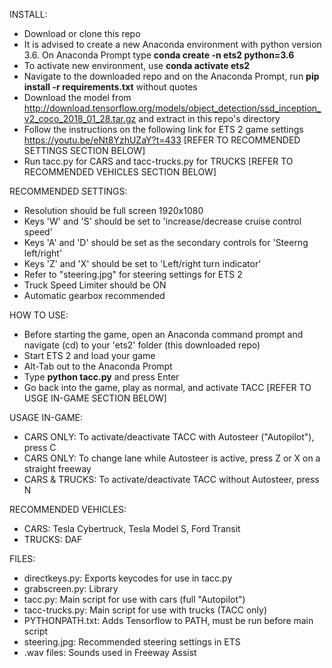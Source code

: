 INSTALL:
- Download or clone this repo 
- It is advised to create a new Anaconda environment with python version 3.6. On Anaconda Prompt type **conda create -n ets2 python=3.6**
- To activate new environment, use **conda activate ets2**
- Navigate to the downloaded repo and on the Anaconda Prompt, run **pip install -r requirements.txt** without quotes
- Download the model from http://download.tensorflow.org/models/object_detection/ssd_inception_v2_coco_2018_01_28.tar.gz and extract in this repo's directory
- Follow the instructions on the following link for ETS 2 game settings https://youtu.be/eNt8YzhUZaY?t=433 [REFER TO RECOMMENDED SETTINGS SECTION BELOW]
- Run tacc.py for CARS and tacc-trucks.py for TRUCKS [REFER TO RECOMMENDED VEHICLES SECTION BELOW]

RECOMMENDED SETTINGS:
- Resolution should be full screen 1920x1080
- Keys 'W' and 'S' should be set to 'increase/decrease cruise control speed'
- Keys 'A' and 'D' should be set as the secondary controls for 'Steerng left/right'
- Keys 'Z' and 'X' should be set to 'Left/right turn indicator'
- Refer to "steering.jpg" for steering settings for ETS 2
- Truck Speed Limiter should be ON
- Automatic gearbox recommended 

HOW TO USE:
- Before starting the game, open an Anaconda command prompt and navigate (cd) to your 'ets2' folder (this downloaded repo)
- Start ETS 2 and load your game
- Alt-Tab out to the Anaconda Prompt
- Type **python tacc.py** and press Enter
- Go back into the game, play as normal, and activate TACC [REFER TO USGE IN-GAME SECTION BELOW]

USAGE IN-GAME:
- CARS ONLY: To activate/deactivate TACC with Autosteer ("Autopilot"), press C
- CARS ONLY: To change lane while Autosteer is active, press Z or X on a straight freeway
- CARS & TRUCKS: To activate/deactivate TACC without Autosteer, press N

RECOMMENDED VEHICLES:
- CARS: Tesla Cybertruck, Tesla Model S, Ford Transit
- TRUCKS: DAF

FILES:
- directkeys.py: Exports keycodes for use in tacc.py
- grabscreen.py: Library 
- tacc.py: Main script for use with cars (full "Autopilot")
- tacc-trucks.py: Main script for use with trucks (TACC only)
- PYTHONPATH.txt: Adds Tensorflow to PATH, must be run before main script
- steering.jpg: Recommended steering settings in ETS
- .wav files: Sounds used in Freeway Assist

